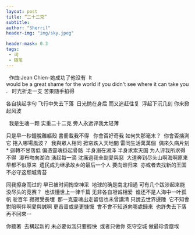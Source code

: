 ```yaml
---
layout: post
title: “二十二克”
subtitle: 
author: "Sherril"
header-img: "img/sky.jpeg"

header-mask: 0.3
tags:
 - 词
 - 随笔
---
```

  作曲:Jean Chien-她成功了他没有  It would be a great shame for the world if you didn't see where it can take you.   时光折走一支 苦果随手掐得 

各自挟起字句 飞行中失去下落 
日光抛在身后 而又追赶往复 
浮起下沉几刻 你来掀起风波

 
我是生魂一颗 实重二十二克 旁人永远评我太轻薄

只是早一秒鐘脫離軀殼 書冊載我不得 
 你會否好奇我 如何失那毫末？ 
你會否揣測它 捲入哪場風波？ 
我與眾人相同 掀帘跌入天地間 雷同生活萬萬個 
偶來久病片刻* 迴轉不甘落低 偏憑靈魂掛起骨骼
 半身溺在湖泽 半身求索天国 为人评我所求得不得 
瀑布吻向湖泊 湧起每一滴 沈痛過我全副愛與惡 
大道奔到尽头山啊海啊原来早都不似原来 
遗民成为继承故乡的最后一个人 要向谁归来 
亦或者去找新的王国 不必守这颓城青苔

同我擦身而过的 早已被时间掏空神采 
地球的确是南北相通 可有几个跋涉起来能没尽头的竞赛？ 
也该懂世上一律千篇 无非各自坦诚相爱 
谁还不是人海中一叶孤帆 驶百年 寂寂受長埋  那一克靈魂出走留信也未曾講清 只說去世界邊陲 
它不知會對陪啊伴啊愛與誠啊 更吝嗇或是更慷慨 
會不會不知道向哪處歸來 
也許失去下落再不回來⋯ 

你聽著 
去構起新的 未必要似我只要輕快 
或者只做你 死守空城 做最珍貴塵埃

